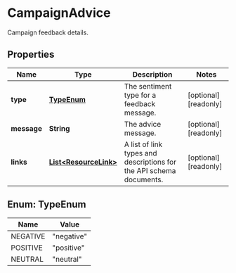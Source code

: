 

# CampaignAdvice

Campaign feedback details.

## Properties

| Name | Type | Description | Notes |
|------------ | ------------- | ------------- | -------------|
|**type** | [**TypeEnum**](#TypeEnum) | The sentiment type for a feedback message. |  [optional] [readonly] |
|**message** | **String** | The advice message. |  [optional] [readonly] |
|**links** | [**List&lt;ResourceLink&gt;**](ResourceLink.md) | A list of link types and descriptions for the API schema documents. |  [optional] [readonly] |



## Enum: TypeEnum

| Name | Value |
|---- | -----|
| NEGATIVE | &quot;negative&quot; |
| POSITIVE | &quot;positive&quot; |
| NEUTRAL | &quot;neutral&quot; |



